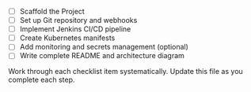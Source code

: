 - [ ] Scaffold the Project
- [ ] Set up Git repository and webhooks
- [ ] Implement Jenkins CI/CD pipeline
- [ ] Create Kubernetes manifests
- [ ] Add monitoring and secrets management (optional)
- [ ] Write complete README and architecture diagram

Work through each checklist item systematically. Update this file as you complete each step.